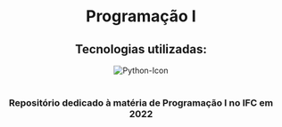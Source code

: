 <div align='center'>
    <h1>Programação I</h1>
    <h2>Tecnologias utilizadas: </h2>
    <img src="https://img.shields.io/badge/python-3670A0?style=for-the-badge&logo=python&logoColor=ffdd54" alt="Python-Icon" >
    <br><br>
    <h3>Repositório dedicado à matéria de Programação I no IFC em 2022</p>
</div>
